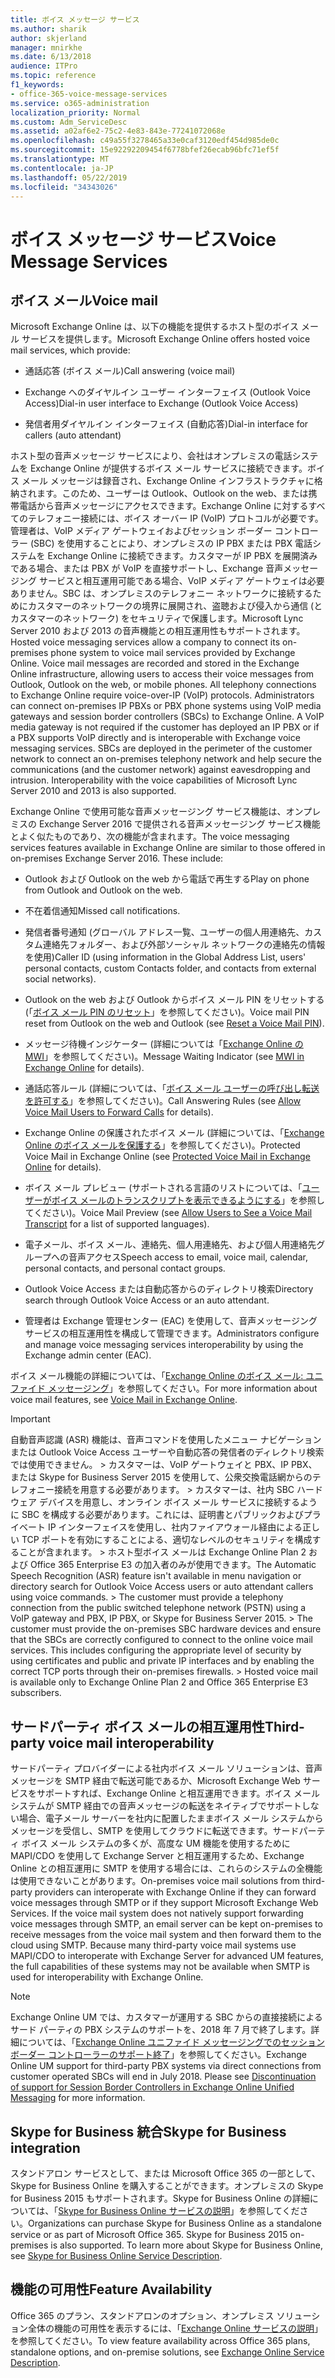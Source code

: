 ```yaml
---
title: ボイス メッセージ サービス
ms.author: sharik
author: skjerland
manager: mnirkhe
ms.date: 6/13/2018
audience: ITPro
ms.topic: reference
f1_keywords:
- office-365-voice-message-services
ms.service: o365-administration
localization_priority: Normal
ms.custom: Adm_ServiceDesc
ms.assetid: a02af6e2-75c2-4e83-843e-77241072068e
ms.openlocfilehash: c49a55f3278465a33e0caf3120edf454d985de0c
ms.sourcegitcommit: 15e92292209454f6778bfef26ecab96bfc71ef5f
ms.translationtype: MT
ms.contentlocale: ja-JP
ms.lasthandoff: 05/22/2019
ms.locfileid: "34343026"
---
```

# <a name="voice-message-services"></a><span data-ttu-id="5dfb9-102">ボイス メッセージ サービス</span><span class="sxs-lookup"><span data-stu-id="5dfb9-102">Voice Message Services</span></span>

## <a name="voice-mail"></a><span data-ttu-id="5dfb9-103">ボイス メール</span><span class="sxs-lookup"><span data-stu-id="5dfb9-103">Voice mail</span></span>

<span data-ttu-id="5dfb9-104">Microsoft Exchange Online は、以下の機能を提供するホスト型のボイス メール サービスを提供します。</span><span class="sxs-lookup"><span data-stu-id="5dfb9-104">Microsoft Exchange Online offers hosted voice mail services, which provide:</span></span>
  
- <span data-ttu-id="5dfb9-105">通話応答 (ボイス メール)</span><span class="sxs-lookup"><span data-stu-id="5dfb9-105">Call answering (voice mail)</span></span>
    
- <span data-ttu-id="5dfb9-106">Exchange へのダイヤルイン ユーザー インターフェイス (Outlook Voice Access)</span><span class="sxs-lookup"><span data-stu-id="5dfb9-106">Dial-in user interface to Exchange (Outlook Voice Access)</span></span>
    
- <span data-ttu-id="5dfb9-107">発信者用ダイヤルイン インターフェイス (自動応答)</span><span class="sxs-lookup"><span data-stu-id="5dfb9-107">Dial-in interface for callers (auto attendant)</span></span>
    
<span data-ttu-id="5dfb9-p101">ホスト型の音声メッセージ サービスにより、会社はオンプレミスの電話システムを Exchange Online が提供するボイス メール サービスに接続できます。ボイス メール メッセージは録音され、Exchange Online インフラストラクチャに格納されます。このため、ユーザーは Outlook、Outlook on the web、または携帯電話から音声メッセージにアクセスできます。Exchange Online に対するすべてのテレフォニー接続には、ボイス オーバー IP (VoIP) プロトコルが必要です。管理者は、VoIP メディア ゲートウェイおよびセッション ボーダー コントローラー (SBC) を使用することにより、オンプレミスの IP PBX または PBX 電話システムを Exchange Online に接続できます。カスタマーが IP PBX を展開済みである場合、または PBX が VoIP を直接サポートし、Exchange 音声メッセージング サービスと相互運用可能である場合、VoIP メディア ゲートウェイは必要ありません。SBC は、オンプレミスのテレフォニー ネットワークに接続するためにカスタマーのネットワークの境界に展開され、盗聴および侵入から通信 (とカスタマーのネットワーク) をセキュリティで保護します。Microsoft Lync Server 2010 および 2013 の音声機能との相互運用性もサポートされます。</span><span class="sxs-lookup"><span data-stu-id="5dfb9-p101">Hosted voice messaging services allow a company to connect its on-premises phone system to voice mail services provided by Exchange Online. Voice mail messages are recorded and stored in the Exchange Online infrastructure, allowing users to access their voice messages from Outlook, Outlook on the web, or mobile phones. All telephony connections to Exchange Online require voice-over-IP (VoIP) protocols. Administrators can connect on-premises IP PBXs or PBX phone systems using VoIP media gateways and session border controllers (SBCs) to Exchange Online. A VoIP media gateway is not required if the customer has deployed an IP PBX or if a PBX supports VoIP directly and is interoperable with Exchange voice messaging services. SBCs are deployed in the perimeter of the customer network to connect an on-premises telephony network and help secure the communications (and the customer network) against eavesdropping and intrusion. Interoperability with the voice capabilities of Microsoft Lync Server 2010 and 2013 is also supported.</span></span>
  
<span data-ttu-id="5dfb9-p102">Exchange Online で使用可能な音声メッセージング サービス機能は、オンプレミスの Exchange Server 2016 で提供される音声メッセージング サービス機能とよく似たものであり、次の機能が含まれます。</span><span class="sxs-lookup"><span data-stu-id="5dfb9-p102">The voice messaging services features available in Exchange Online are similar to those offered in on-premises Exchange Server 2016. These include:</span></span>
  
- <span data-ttu-id="5dfb9-117">Outlook および Outlook on the web から電話で再生する</span><span class="sxs-lookup"><span data-stu-id="5dfb9-117">Play on phone from Outlook and Outlook on the web.</span></span>
    
- <span data-ttu-id="5dfb9-118">不在着信通知</span><span class="sxs-lookup"><span data-stu-id="5dfb9-118">Missed call notifications.</span></span>
    
- <span data-ttu-id="5dfb9-119">発信者番号通知 (グローバル アドレス一覧、ユーザーの個人用連絡先、カスタム連絡先フォルダー、および外部ソーシャル ネットワークの連絡先の情報を使用)</span><span class="sxs-lookup"><span data-stu-id="5dfb9-119">Caller ID (using information in the Global Address List, users' personal contacts, custom Contacts folder, and contacts from external social networks).</span></span>
    
- <span data-ttu-id="5dfb9-120">Outlook on the web および Outlook からボイス メール PIN をリセットする (「[ボイス メール PIN のリセット](https://go.microsoft.com/fwlink/p/?LinkId=286328)」を参照してください)。</span><span class="sxs-lookup"><span data-stu-id="5dfb9-120">Voice mail PIN reset from Outlook on the web and Outlook (see [Reset a Voice Mail PIN](https://go.microsoft.com/fwlink/p/?LinkId=286328)).</span></span>
    
- <span data-ttu-id="5dfb9-121">メッセージ待機インジケーター (詳細については「[Exchange Online の MWI](https://go.microsoft.com/fwlink/p/?LinkId=271794)」を参照してください)。</span><span class="sxs-lookup"><span data-stu-id="5dfb9-121">Message Waiting Indicator (see [MWI in Exchange Online](https://go.microsoft.com/fwlink/p/?LinkId=271794) for details).</span></span> 
    
- <span data-ttu-id="5dfb9-122">通話応答ルール (詳細については、「[ボイス メール ユーザーの呼び出し転送を許可する](https://go.microsoft.com/fwlink/p/?LinkId=271795)」を参照してください)。</span><span class="sxs-lookup"><span data-stu-id="5dfb9-122">Call Answering Rules (see [Allow Voice Mail Users to Forward Calls](https://go.microsoft.com/fwlink/p/?LinkId=271795) for details).</span></span> 
    
- <span data-ttu-id="5dfb9-123">Exchange Online の保護されたボイス メール (詳細については、「[Exchange Online のボイス メールを保護する](https://go.microsoft.com/fwlink/p/?LinkId=271796)」を参照してください)。</span><span class="sxs-lookup"><span data-stu-id="5dfb9-123">Protected Voice Mail in Exchange Online (see [Protected Voice Mail in Exchange Online](https://go.microsoft.com/fwlink/p/?LinkId=271796) for details).</span></span> 
    
- <span data-ttu-id="5dfb9-124">ボイス メール プレビュー (サポートされる言語のリストについては、「[ユーザーがボイス メールのトランスクリプトを表示できるようにする](https://go.microsoft.com/fwlink/p/?LinkId=271797)」を参照してください)。</span><span class="sxs-lookup"><span data-stu-id="5dfb9-124">Voice Mail Preview (see [Allow Users to See a Voice Mail Transcript](https://go.microsoft.com/fwlink/p/?LinkId=271797) for a list of supported languages).</span></span> 
    
- <span data-ttu-id="5dfb9-125">電子メール、ボイス メール、連絡先、個人用連絡先、および個人用連絡先グループへの音声アクセス</span><span class="sxs-lookup"><span data-stu-id="5dfb9-125">Speech access to email, voice mail, calendar, personal contacts, and personal contact groups.</span></span>
    
- <span data-ttu-id="5dfb9-126">Outlook Voice Access または自動応答からのディレクトリ検索</span><span class="sxs-lookup"><span data-stu-id="5dfb9-126">Directory search through Outlook Voice Access or an auto attendant.</span></span>
    
- <span data-ttu-id="5dfb9-127">管理者は Exchange 管理センター (EAC) を使用して、音声メッセージング サービスの相互運用性を構成して管理できます。</span><span class="sxs-lookup"><span data-stu-id="5dfb9-127">Administrators configure and manage voice messaging services interoperability by using the Exchange admin center (EAC).</span></span>
    
<span data-ttu-id="5dfb9-128">ボイス メール機能の詳細については、「[Exchange Online のボイス メール: ユニファイド メッセージング](https://go.microsoft.com/fwlink/p/?LinkId=271798)」を参照してください。</span><span class="sxs-lookup"><span data-stu-id="5dfb9-128">For more information about voice mail features, see [Voice Mail in Exchange Online](https://go.microsoft.com/fwlink/p/?LinkId=271798).</span></span>
  
> [!IMPORTANT]
> <span data-ttu-id="5dfb9-p103">自動音声認識 (ASR) 機能は、音声コマンドを使用したメニュー ナビゲーションまたは Outlook Voice Access ユーザーや自動応答の発信者のディレクトリ検索では使用できません。 > カスタマーは、VoIP ゲートウェイと PBX、IP PBX、または Skype for Business Server 2015 を使用して、公衆交換電話網からのテレフォニー接続を用意する必要があります。 > カスタマーは、社内 SBC ハードウェア デバイスを用意し、オンライン ボイス メール サービスに接続するように SBC を構成する必要があります。これには、証明書とパブリックおよびプライベート IP インターフェイスを使用し、社内ファイアウォール経由による正しい TCP ポートを有効にすることによる、適切なレベルのセキュリティを構成することが含まれます。 > ホスト型ボイス メールは Exchange Online Plan 2 および Office 365 Enterprise E3 の加入者のみが使用できます。</span><span class="sxs-lookup"><span data-stu-id="5dfb9-p103">The Automatic Speech Recognition (ASR) feature isn't available in menu navigation or directory search for Outlook Voice Access users or auto attendant callers using voice commands. > The customer must provide a telephony connection from the public switched telephone network (PSTN) using a VoIP gateway and PBX, IP PBX, or Skype for Business Server 2015. > The customer must provide the on-premises SBC hardware devices and ensure that the SBCs are correctly configured to connect to the online voice mail services. This includes configuring the appropriate level of security by using certificates and public and private IP interfaces and by enabling the correct TCP ports through their on-premises firewalls. > Hosted voice mail is available only to Exchange Online Plan 2 and Office 365 Enterprise E3 subscribers.</span></span> 
  
## <a name="third-party-voice-mail-interoperability"></a><span data-ttu-id="5dfb9-134">サードパーティ ボイス メールの相互運用性</span><span class="sxs-lookup"><span data-stu-id="5dfb9-134">Third-party voice mail interoperability</span></span>

<span data-ttu-id="5dfb9-p104">サードパーティ プロバイダーによる社内ボイス メール ソリューションは、音声メッセージを SMTP 経由で転送可能であるか、Microsoft Exchange Web サービスをサポートすれば、Exchange Online と相互運用できます。ボイス メール システムが SMTP 経由での音声メッセージの転送をネイティブでサポートしない場合、電子メール サーバーを社内に配置したままボイス メール システムからメッセージを受信し、SMTP を使用してクラウドに転送できます。サードパーティ ボイス メール システムの多くが、高度な UM 機能を使用するために MAPI/CDO を使用して Exchange Server と相互運用するため、Exchange Online との相互運用に SMTP を使用する場合には、これらのシステムの全機能は使用できないことがあります。</span><span class="sxs-lookup"><span data-stu-id="5dfb9-p104">On-premises voice mail solutions from third-party providers can interoperate with Exchange Online if they can forward voice messages through SMTP or if they support Microsoft Exchange Web Services. If the voice mail system does not natively support forwarding voice messages through SMTP, an email server can be kept on-premises to receive messages from the voice mail system and then forward them to the cloud using SMTP. Because many third-party voice mail systems use MAPI/CDO to interoperate with Exchange Server for advanced UM features, the full capabilities of these systems may not be available when SMTP is used for interoperability with Exchange Online.</span></span>
  
> [!NOTE]
> <span data-ttu-id="5dfb9-p105">Exchange Online UM では、カスタマーが運用する SBC からの直接接続によるサード パーティの PBX システムのサポートを、2018 年 7 月で終了します。詳細については、「[Exchange Online ユニファイド メッセージングでのセッション ボーダー コントローラーのサポート終了](https://blogs.technet.microsoft.com/exchange/2017/07/18/discontinuation-of-support-for-session-border-controllers-in-exchange-online-unified-messaging/)」を参照してください。</span><span class="sxs-lookup"><span data-stu-id="5dfb9-p105">Exchange Online UM support for third-party PBX systems via direct connections from customer operated SBCs will end in July 2018. Please see [Discontinuation of support for Session Border Controllers in Exchange Online Unified Messaging](https://blogs.technet.microsoft.com/exchange/2017/07/18/discontinuation-of-support-for-session-border-controllers-in-exchange-online-unified-messaging/) for more information.</span></span> 
  
## <a name="skype-for-business-integration"></a><span data-ttu-id="5dfb9-140">Skype for Business 統合</span><span class="sxs-lookup"><span data-stu-id="5dfb9-140">Skype for Business integration</span></span>

<span data-ttu-id="5dfb9-p106">スタンドアロン サービスとして、または Microsoft Office 365 の一部として、Skype for Business Online を購入することができます。オンプレミスの Skype for Business 2015 もサポートされます。Skype for Business Online の詳細については、「[Skype for Business Online サービスの説明](../skype-for-business-online-service-description/skype-for-business-online-service-description.md)」を参照してください。</span><span class="sxs-lookup"><span data-stu-id="5dfb9-p106">Organizations can purchase Skype for Business Online as a standalone service or as part of Microsoft Office 365. Skype for Business 2015 on-premises is also supported. To learn more about Skype for Business Online, see [Skype for Business Online Service Description](../skype-for-business-online-service-description/skype-for-business-online-service-description.md).</span></span>
  
## <a name="feature-availability"></a><span data-ttu-id="5dfb9-144">機能の可用性</span><span class="sxs-lookup"><span data-stu-id="5dfb9-144">Feature Availability</span></span>

<span data-ttu-id="5dfb9-145">Office 365 のプラン、スタンドアロンのオプション、オンプレミス ソリューション全体の機能の可用性を表示するには、「[Exchange Online サービスの説明](exchange-online-service-description.md)」を参照してください。</span><span class="sxs-lookup"><span data-stu-id="5dfb9-145">To view feature availability across Office 365 plans, standalone options, and on-premise solutions, see [Exchange Online Service Description](exchange-online-service-description.md).</span></span>
  

